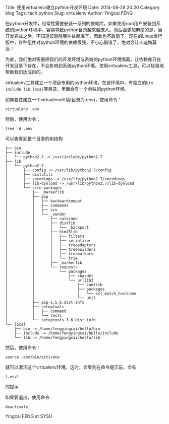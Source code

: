 Title: 使用virtualenv建立python开发环境
Date: 2014-08-28 20:20
Category: blog
Tags: tech python
Slug: virtualenv
Author: Yingcai FENG

在python开发中，经常性需要安装一系列的依赖库。如果使用root用户安装到系统的python环境中，容易导致python目录越来越庞大。而后面更加麻烦的是，当开发完成之后，不知道该删除哪些依赖库了，因此也不敢删了。现在的Linux发行版中，各种组件对python环境的依赖很强，不小心删错了，绝对会让人追悔莫及！

为此，我们绝对需要把我们的开发环境与系统的python环境隔离，让依赖库只在开发目录下存在，不会影响到系统python环境。使用virtualenv工具，可以轻易地帮助我们达成目的。

<!-- PELICAN_END_SUMMARY -->

virtualenv工具建立一个项目专用的python环境，在该环境中，有独立的`bin include lib local`等目录，里面会有一个单独的python环境。

如果要在建立一个virtualenv环境(目录为.env)，使用命令：

    virtualenv .env

然后，使用命令：

    tree -d .env

可以查看到整个目录的树结构

    ├── bin
    ├── include
    │   └── python2.7 -> /usr/include/python2.7
    ├── lib
    │   └── python2.7
    │       ├── config -> /usr/lib/python2.7/config
    │       ├── distutils
    │       ├── encodings -> /usr/lib/python2.7/encodings
    │       ├── lib-dynload -> /usr/lib/python2.7/lib-dynload
    │       └── site-packages
    │           ├── _markerlib
    │           ├── pip
    │           │   ├── backwardcompat
    │           │   ├── commands
    │           │   ├── vcs
    │           │   └── _vendor
    │           │       ├── colorama
    │           │       ├── distlib
    │           │       │   └── _backport
    │           │       ├── html5lib
    │           │       │   ├── filters
    │           │       │   ├── serializer
    │           │       │   ├── treeadapters
    │           │       │   ├── treebuilders
    │           │       │   ├── treewalkers
    │           │       │   └── trie
    │           │       ├── _markerlib
    │           │       └── requests
    │           │           └── packages
    │           │               ├── chardet
    │           │               └── urllib3
    │           │                   ├── contrib
    │           │                   ├── packages
    │           │                   │   └── ssl_match_hostname
    │           │                   └── util
    │           ├── pip-1.5.6.dist-info
    │           ├── setuptools
    │           │   ├── command
    │           │   └── tests
    │           └── setuptools-3.6.dist-info
    └── local
        ├── bin -> /home/fengyingcai/hello/bin
        ├── include -> /home/fengyingcai/hello/include
        └── lib -> /home/fengyingcai/hello/lib

然后，使用命令：

    source .env/bin/activate

就可以激活这个virtualenv环境，这时，会看到在命令提示前，会有

    (.env)

的提示

如果要退出，使用命令:

    deactivate

Yingcai FENG at SYSU
